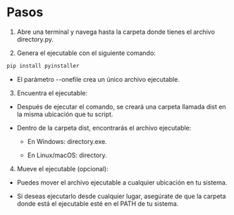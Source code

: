 # Pasos
1. Abre una terminal y navega hasta la carpeta donde tienes el archivo directory.py.

2. Genera el ejecutable con el siguiente comando:

```python
pip install pyinstaller
```
- El parámetro --onefile crea un único archivo ejecutable.

3. Encuentra el ejecutable:

- Después de ejecutar el comando, se creará una carpeta llamada dist en la misma ubicación que tu script.

- Dentro de la carpeta dist, encontrarás el archivo ejecutable:

    - En Windows: directory.exe.

    - En Linux/macOS: directory.

4. Mueve el ejecutable (opcional):

- Puedes mover el archivo ejecutable a cualquier ubicación en tu sistema.

- Si deseas ejecutarlo desde cualquier lugar, asegúrate de que la carpeta donde está el ejecutable esté en el PATH de tu sistema.
